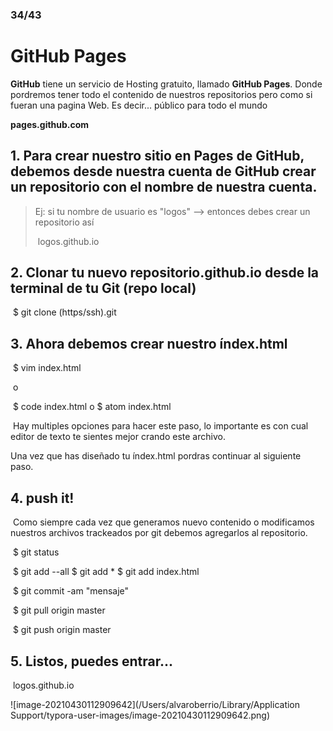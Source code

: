 ### 34/43

# GitHub Pages

**GitHub** tiene un servicio de Hosting gratuito, llamado **GitHub Pages**. Donde pordremos tener todo el contenido de nuestros repositorios pero como si fueran una pagina Web. Es decir... público para todo el mundo

**pages.github.com**

## 1. Para crear nuestro sitio en Pages de GitHub, debemos desde nuestra cuenta de GitHub crear un repositorio con el nombre de nuestra cuenta.

> Ej: si tu nombre de usuario es "logos" --> entonces debes crear un repositorio así
>
> ​		logos.github.io

## 2. Clonar tu nuevo repositorio.github.io desde la terminal de tu Git (repo local)

​		$ git clone (https/ssh).git

## 3. Ahora debemos crear nuestro índex.html

​		$ vim index.html

​						o

​		$ code index.html					o					$ atom index.html

​		Hay multiples opciones para hacer este paso, lo importante es con cual editor de texto te sientes mejor crando este 		archivo.

Una vez que has diseñado tu índex.html pordras continuar al siguiente paso.

## 4. push it!

​		Como siempre cada vez que generamos nuevo contenido o modificamos nuestros archivos trackeados por git debemos agregarlos al repositorio.

​	$ git status

​	$ git add --all	$ git add *	$ git add index.html

​	$ git commit -am "mensaje"

​	$ git pull origin master

​	$ git push origin master

## 5. Listos, puedes entrar...

​	logos.github.io



![image-20210430112909642](/Users/alvaroberrio/Library/Application Support/typora-user-images/image-20210430112909642.png)